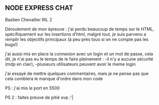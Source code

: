 ## NODE EXPRESS CHAT

Bastien Chevallier RIL 2

Déroulement de mon épreuve : 
j'ai perdu beaucoup de temps sur le HTML, spécifiquement sur les insertions d'html, 
malgré tout, je suis parvenu a remplir les objectifs principaux (à peu près tous si on ne compte pas les bugs!)

j'ai aussi mis en place la connexion avec un login et un mot de passe,
cela dit, je n'ai pas eu le temps de le faire pleinement :
-il n'y a aucune sécurité (mdp en clair),
-plusieurs utilisateurs peuvent avoir le meme login 

j'ai essayé de mettre quelques commentaires, mais je ne pense pas que cela comblera le manque d'ordre dans mon code

PS : j'ai mis le port en 5500

PS 2 : faites preuve de pitié svp :'|

